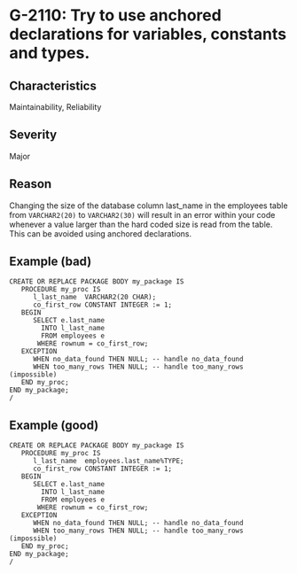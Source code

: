 # G-2110: Try to use anchored declarations for variables, constants and types.

## Characteristics

Maintainability, Reliability

## Severity

Major

## Reason

Changing the size of the database column last_name in the employees table from `VARCHAR2(20)` to `VARCHAR2(30)` will result in an error within your code whenever a value larger than the hard coded size is read from the table. This can be avoided using anchored declarations.

## Example (bad)

```
CREATE OR REPLACE PACKAGE BODY my_package IS
   PROCEDURE my_proc IS
      l_last_name  VARCHAR2(20 CHAR);
      co_first_row CONSTANT INTEGER := 1;
   BEGIN
      SELECT e.last_name
        INTO l_last_name
        FROM employees e
       WHERE rownum = co_first_row;
   EXCEPTION
      WHEN no_data_found THEN NULL; -- handle no_data_found
      WHEN too_many_rows THEN NULL; -- handle too_many_rows (impossible)
   END my_proc;
END my_package;
/
```

## Example (good)

```
CREATE OR REPLACE PACKAGE BODY my_package IS
   PROCEDURE my_proc IS
      l_last_name  employees.last_name%TYPE;
      co_first_row CONSTANT INTEGER := 1;
   BEGIN
      SELECT e.last_name
        INTO l_last_name
        FROM employees e
       WHERE rownum = co_first_row;
   EXCEPTION
      WHEN no_data_found THEN NULL; -- handle no_data_found
      WHEN too_many_rows THEN NULL; -- handle too_many_rows (impossible)
   END my_proc;
END my_package;
/
```